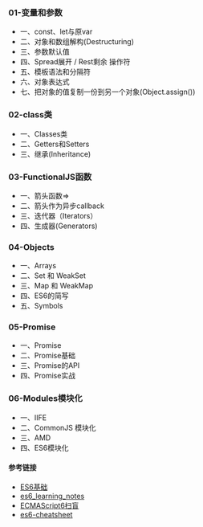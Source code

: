 
### 01-变量和参数

* 一、const、let与原var
* 二、对象和数组解构(Destructuring)
* 三、参数默认值
* 四、Spread展开 / Rest剩余 操作符
* 五、模板语法和分隔符
* 六、对象表达式
* 七、把对象的值复制一份到另一个对象(Object.assign())

### 02-class类

* 一、Classes类
* 二、Getters和Setters
* 三、继承(Inheritance)

### 03-FunctionalJS函数

* 一、箭头函数=>
* 二、箭头作为异步callback
* 三、迭代器（Iterators）
* 四、生成器(Generators)


### 04-Objects

* 一、Arrays
* 二、Set 和 WeakSet
* 三、Map 和 WeakMap
* 四、ES6的简写
* 五、Symbols

### 05-Promise

* 一、Promise
* 二、Promise基础
* 三、Promise的API
* 四、Promise实战

### 06-Modules模块化

* 一、IIFE
* 二、CommonJS 模块化
* 三、AMD
* 四、ES6模块化


#### 参考链接

* [ES6基础](http://blog.csdn.net/mqy1023/article/details/51814629)
* [es6_learning_notes](https://github.com/tayiorbeii/es6_learning_notes)
* [ECMAScript6扫盲](http://www.cnblogs.com/hustskyking/archive/2016/07/11/5659835.html)
* [es6-cheatsheet](https://github.com/DrkSephy/es6-cheatsheet)
